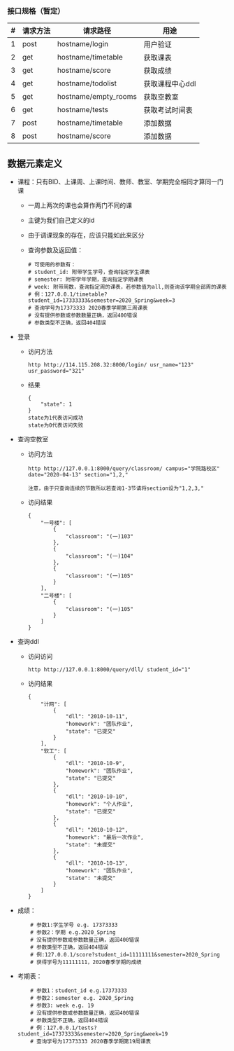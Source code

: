 ### 接口规格（暂定）

| #    | 请求方法 | 请求路径             | 用途            |
| ---- | -------- | -------------------- | --------------- |
| 1    | post     | hostname/login       | 用户验证        |
| 2    | get      | hostname/timetable   | 获取课表        |
| 3    | get      | hostname/score       | 获取成绩        |
| 4    | get      | hostname/todolist    | 获取课程中心ddl |
| 5    | get      | hostname/empty_rooms | 获取空教室      |
| 6    | get      | hostname/tests       | 获取考试时间表  |
| 7    | post     | hostname/timetable   | 添加数据        |
| 8    | post     | hostname/score       | 添加数据        |

## 数据元素定义

- 课程：只有BID、上课周、上课时间、教师、教室、学期完全相同才算同一门课
    - 一周上两次的课也会算作两门不同的课

    - 主键为我们自己定义的id

    - 由于调课现象的存在，应该只能如此来区分

    - 查询参数及返回值：

        ```
        # 可使用的参数有：
        # student_id: 附带学生学号，查询指定学生课表
        # semester: 附带学年学期，查询指定学期课表
        # week: 附带周数，查询指定周的课表，若参数值为all,则查询该学期全部周的课表
        # 例：127.0.0.1/timetable?student_id=17333333&semester=2020_Spring&week=3
        # 查询学号为17373333 2020春季学期第三周课表
        # 没有提供参数或参数数量正确，返回400错误
        # 参数类型不正确，返回404错误
        ```


- 登录

  - 访问方法

    ```
    http http://114.115.208.32:8000/login/ usr_name="123" usr_password="321"
    ```

  - 结果

    ```
    {
        "state": 1
    }
    state为1代表访问成功
    state为0代表访问失败
    ```

- 查询空教室

  - 访问方法

    ```
    http http://127.0.0.1:8000/query/classroom/ campus="学院路校区" date="2020-04-13" section="1,2,"
    
    注意，由于只查询连续的节数所以若查询1-3节请将section设为"1,2,3,"
    ```

  - 访问结果

    ```
    {
        "一号楼": [
            {
                "classroom": "(一)103"
            },
            {
                "classroom": "(一)104"
            },
            {
                "classroom": "(一)105"
            }
        ],
        "二号楼": [
            {
                "classroom": "(一)105"
            }
        ]
    }
    
    ```

- 查询ddl

  - 访问访问

    ```
    http http://127.0.0.1:8000/query/dll/ student_id="1"
    ```

  - 访问结果

    ```
    {
        "计网": [
            {
                "dll": "2010-10-11",
                "homework": "团队作业",
                "state": "已提交"
            }
        ],
        "软工": [
            {
                "dll": "2010-10-9",
                "homework": "团队作业",
                "state": "已提交"
            },
            {
                "dll": "2010-10-10",
                "homework": "个人作业",
                "state": "已提交"
            },
            {
                "dll": "2010-10-12",
                "homework": "最后一次作业",
                "state": "未提交"
            },
            {
                "dll": "2010-10-13",
                "homework": "团队作业",
                "state": "未提交"
            }
        ]
    }
    ```

- 成绩：

    ```
        # 参数1:学生学号 e.g. 17373333
        # 参数2：学期 e.g.2020_Spring
        # 没有提供参数或参数数量正确，返回400错误
    	# 参数类型不正确，返回404错误
        # 例:127.0.0.1/score?student_id=11111111&semester=2020_Spring
        # 获得学号为11111111，2020春季学期的成绩
    ```

- 考期表：

    ```
        # 参数1：student_id e.g.17373333
        # 参数2：semester e.g. 2020_Spring
        # 参数3: week e.g. 19
        # 没有提供参数或参数数量正确，返回400错误
    	# 参数类型不正确，返回404错误
        # 例：127.0.0.1/tests?student_id=17373333&semester=2020_Spring&week=19
        # 查询学号为17373333 2020春季学期第19周课表
    ```
